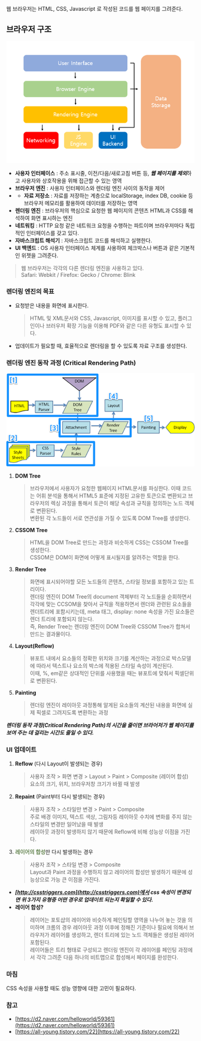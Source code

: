 웹 브라우저는 HTML, CSS, Javascript 로 작성된 코드를 웹 페이지를 그려준다.  

## 브라우저 구조
<p style="text-align: center"><img src="../images/fe/browser.png" /></p>

- **사용자 인터페이스** : 주소 표시줄, 이전/다음/새로고침 버튼 등, ***웹 페이지를 제외***하고 사용자와 상호작용을 위해 접근할 수 있는 영역
- **브라우저 엔진** : 사용자 인터페이스와 렌더링 엔진 사이의 동작을 제어
- - **자료 저장소** : 자료를 저장하는 계층으로 localStorage, index DB, cookie 등 브라우저 메모리를 활용하여 데이터를 저장하는 영역
- **렌더링 엔진** : 브라우저의 핵심으로 요청한 웹 페이지의 콘텐츠 HTML과 CSS를 해석하여 화면 표시하는 엔진
- **네트워킹** : HTTP 요청 같은 네트워크 요청을 수행하는 파트이며 브라우저마다 독립적인 인터페이스를 갖고 있다.
- **자바스크립트 해석기** : 자바스크립트 코드를 해석하고 실행한다.
- **UI 백엔드** : OS 사용자 인터페이스 체계를 사용하여 체크박스나 버튼과 같은 기본적인 위젯을 그려준다.

>웹 브라우저는 각각의 다른 렌더링 엔진을 사용하고 있다.<br>
>Safari: Webkit / Firefox: Gecko / Chrome: Blink

### 렌더링 엔진의 목표
- 요청받은 내용을 화면에 표시한다.<br>
  >HTML 및 XML문서와 CSS, Javascript, 이미지를 표시할 수 있고, 플러그인이나 브러우저 확장 기능을 이용해 PDF와 같은 다른 유형도 표시할 수 있다.
- 업데이트가 필요할 때, 효율적으로 렌더링을 할 수 있도록 자료 구조를 생성한다.

### 렌더링 엔진 동작 과정 (Critical Rendering Path)
<p style="text-align: center"><img src="../images/fe/webkitrenderingengine.png" /></p>

1. **DOM Tree**
    >브라우저에서 사용자가 요청한 웹페이지 HTML문서를 파싱한다. 이때 코드는 어휘 분석을 통해서 HTML5 표준에 지정된 고유한 토큰으로 변환되고 브라우저의 렉싱 과정을 통해서 토큰이 해당 속성과 규칙을 정의하는 노드 객체로 변환된다.  
    >변환된 각 노드들이 서로 연관성을 가질 수 있도록 DOM Tree를 생성한다.
2. **CSSOM Tree**
    >HTML을 DOM Tree로 만드는 과정과 비슷하게 CSS는 CSSOM Tree를 생성한다.  
    >CSSOM은 DOM이 화면에 어떻게 표시될지를 알려주는 역할을 한다.
3. **Render Tree**
    >화면에 표시되어야할 모든 노드들의 콘텐츠, 스타일 정보를 포함하고 있는 트리이다.  
    >렌더링 엔진이 DOM Tree의 document 객체부터 각 노드들을 순회하면서 각각에 맞는 CCSOM을 찾아서 규칙을 적용하면서 렌더와 관련된 요소들을 렌더트리에 포함시키는데, meta 태그, display: none 속성을 가진 요소들은 렌더 트리에 포함되지 않는다.  
   >즉, Render Tree는 렌더링 엔진이 DOM Tree와 CSSOM Tree가 합쳐서 만드는 결과물이다.
4. **Layout(Reflow)**
    >뷰포트 내에서 요소들의 정확한 위치와 크기를 계산하는 과정으로 박스모델에 따라서 텍스트나 요소의 박스에 적용된 스타일 속성이 계산된다.  
     이때, %, em같은 상대적인 단위를 사용했을 때는 뷰포트에 맞춰서 픽셀단위로 변환된다.
5. **Painting**
    >렌더링 엔진이 레이아웃 과정통해 알게된 요소들의 계산된 내용을 화면에 실제 픽셀로 그려지도록 변환하는 과정 
   
***렌더링 동작 과정(Critical Rendering Path)의 시간을 줄이면 브라어저가 웹 페이지를 보여 주는 데 걸리는 시간도 줄일 수 있다.***

### UI 업데이트
1. **Reflow** (다시 Layout이 발생되는 경우)
   >사용자 조작 > 화면 변경 > Layout > Paint > Composite (레이어 합성)  
   요소의 크기, 위치, 브라우저창 크기가 바뀔 때 발생
2. **Repaint** (Paint부터 다시 발생되는 경우)
   >사용자 조작 > 스타일만 변경 > Paint > Composite  
   >주로 배경 이미지, 텍스트 색상, 그림자등 레이아웃 수치에 변화를 주지 않는 스타일의 변경만 일어났을 때 발생  
   >레이아웃 과정이 발생하지 않기 때문에 Reflow에 비해 성능상 이점을 가진다.
3. <strong style="color:#658551">레이어의 합성</strong>만 다시 발생하는 경우
   >사용자 조작 > 스타일 변경 > Composite  
   >Layout과 Paint 과정을 수행하지 않고 레이어의 합성만 발생하기 때문에 성능상으로 가능 큰 이점을 가진다.

- ***[http://csstriggers.com](http://csstriggers.com)에서 css 속성이 변경되면 위 3가지 유형중 어떤 경우로 업데이트 되는지 확일할 수 있다.***
- **레이어 합성?**
  >레이어는 포토샵의 레이어와 비슷하게 페인팅할 영역을 나누어 놓는 것을 의미하며 크롬의 경우 레이아웃 과정 이후에 정해진 기준이나 필요에 의해서 브라우저가 레이어를 생성하고, 렌더 트리에 있는 노드 객체들은 생성된 레이어 포함된다.  
  >레이어들은 트리 형태로 구성되고 렌더링 엔진이 각 레이어를 페인팅 과정에서 각각 그려준 다음 하나의 비트맵으로 합성해서 페이지를 완성한다.

### 마침
CSS 속성을 사용할 때도 성능 영향에 대한 고민이 필요하다.

### 참고
- [https://d2.naver.com/helloworld/59361](https://d2.naver.com/helloworld/59361)
- [https://all-young.tistory.com/22](https://all-young.tistory.com/22)